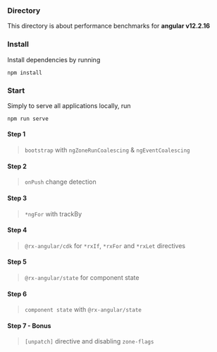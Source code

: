 ### Directory

This directory is about performance benchmarks for **angular v12.2.16**

### Install
Install dependencies by running

```
npm install
```

### Start

Simply to serve all applications locally, run

```
npm run serve
```

#### Step 1

> `bootstrap` with `ngZoneRunCoalescing` & `ngEventCoalescing`

#### Step 2

> `onPush` change detection

#### Step 3

> `*ngFor` with trackBy


#### Step 4

> `@rx-angular/cdk` for `*rxIf`, `*rxFor` and `*rxLet` directives

#### Step 5

> `@rx-angular/state` for component state

#### Step 6

> `component state` with `@rx-angular/state`


#### Step 7 - Bonus

> `[unpatch]` directive and disabling `zone-flags`

